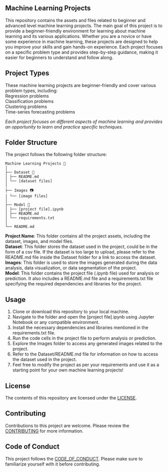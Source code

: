 ## Machine Learning Projects
This repository contains the assets and files related to beginner and advanced level machine learning projects. 
The main goal of this project is to provide a beginner-friendly environment for learning about machine learning and its various applications.
Whether you are a novice or have some experience in machine learning, these projects are designed to help you improve your skills and gain hands-on experience. Each project focuses on a specific problem type and provides step-by-step guidance, making it easier for beginners to understand and follow along.

## Project Types

These machine learning projects are beginner-friendly and cover various problem types, including:    
Regression problems   
Classification problems   
Clustering problems   
Time-series forecasting problems   

*Each project focuses on different aspects of machine learning and provides an opportunity to learn and practice specific techniques.*

## Folder Structure    
The project follows the following folder structure: 

```
Machine Learning Projects 📁
│
├── Dataset 📁
│ ├── README.md
│ └── [dataset files]
│
├── Images 📷
│ └── [image files]
│
├── Model 🤖
│ ├── [project file].ipynb
│ ├── README.md
│ └── requirements.txt
│
└── README.md
```


**Project Name**: This folder contains all the project assets, including the dataset, images, and model files.  
**Dataset**: This folder stores the dataset used in the project, could be in the form of a csv file. If the dataset is too large to upload, please refer to the README.md file inside the Dataset folder for a link to access the dataset.  
**Images**: This folder is used to store the images generated during the data analysis, data visualization, or data segmentation of the project.     
**Model**: This folder contains the project file (.ipynb file) used for analysis or prediction. It also includes a README.md file and a requirements.txt file specifying the required dependencies and libraries for the project.   
       
## Usage
1. Clone or download this repository to your local machine.  
2. Navigate to the folder and open the [project file].ipynb using Jupyter Notebook or any compatible environment.
3. Install the necessary dependencies and libraries mentioned in the requirements.txt file.
4. Run the code cells in the project file to perform analysis or prediction.
5. Explore the Images folder to access any generated images related to the project.
6. Refer to the Dataset/README.md file for information on how to access the dataset used in the project.
7. Feel free to modify the project as per your requirements and use it as a starting point for your own machine learning projects!

## License

The contents of this repository are licensed under the [LICENSE](https://github.com/CognitiveLab-tech/World-of-AI/blob/main/LICENSE).

## Contributing

Contributions to this project are welcome. Please review the [CONTRIBUTING](https://github.com/CognitiveLab-tech/World-of-AI/blob/main/CONTRIBUTING.md) for more information.

## Code of Conduct

This project follows the [CODE_OF_CONDUCT](https://github.com/CognitiveLab-tech/World-of-AI/blob/main/CODE_OF_CONDUCT.md). Please make sure to familiarize yourself with it before contributing.
